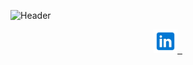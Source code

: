 ![Header](Brendan.png)

<p align="center">
  <a href="linkedin.com/in/brendangmcmullen/" target="_blank" rel="noopenernoreferrer"><img height="38" src="icons8-linkedin-48.png">&nbsp;&nbsp;
</p>
